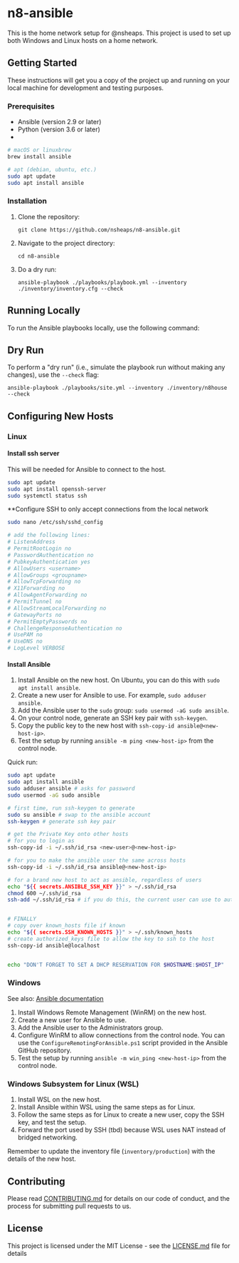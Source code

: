 # n8-ansible

This is the home network setup for @nsheaps. This project is used to set up both Windows and Linux hosts on a home network.

## Getting Started

These instructions will get you a copy of the project up and running on your local machine for development and testing purposes.

### Prerequisites

- Ansible (version 2.9 or later)
- Python (version 3.6 or later)
- 
```bash
# macOS or linuxbrew
brew install ansible

# apt (debian, ubuntu, etc.)
sudo apt update
sudo apt install ansible
```

### Installation

1. Clone the repository:
    ```
    git clone https://github.com/nsheaps/n8-ansible.git
    ```
2. Navigate to the project directory:
    ```
    cd n8-ansible
    ```
3. Do a dry run:
    ```
    ansible-playbook ./playbooks/playbook.yml --inventory ./inventory/inventory.cfg --check
    ```

## Running Locally

To run the Ansible playbooks locally, use the following command:

## Dry Run

To perform a "dry run" (i.e., simulate the playbook run without making any changes), use the `--check` flag:

`ansible-playbook ./playbooks/site.yml --inventory ./inventory/n8house --check`

## Configuring New Hosts

### Linux

#### Install ssh server

This will be needed for Ansible to connect to the host.

```bash
sudo apt update
sudo apt install openssh-server
sudo systemctl status ssh
```

**Configure SSH to only accept connections from the local network

```bash
sudo nano /etc/ssh/sshd_config

# add the following lines:
# ListenAddress
# PermitRootLogin no
# PasswordAuthentication no
# PubkeyAuthentication yes
# AllowUsers <username>
# AllowGroups <groupname>
# AllowTcpForwarding no
# X11Forwarding no
# AllowAgentForwarding no
# PermitTunnel no
# AllowStreamLocalForwarding no
# GatewayPorts no
# PermitEmptyPasswords no
# ChallengeResponseAuthentication no
# UsePAM no
# UseDNS no
# LogLevel VERBOSE


```

#### Install Ansible

1. Install Ansible on the new host. On Ubuntu, you can do this with `sudo apt install ansible`.
2. Create a new user for Ansible to use. For example, `sudo adduser ansible`.
3. Add the Ansible user to the `sudo` group: `sudo usermod -aG sudo ansible`.
4. On your control node, generate an SSH key pair with `ssh-keygen`.
5. Copy the public key to the new host with `ssh-copy-id ansible@<new-host-ip>`.
6. Test the setup by running `ansible -m ping <new-host-ip>` from the control node.

Quick run:

```bash
sudo apt update
sudo apt install ansible
sudo adduser ansible # asks for password
sudo usermod -aG sudo ansible

# first time, run ssh-keygen to generate
sudo su ansible # swap to the ansible account
ssh-keygen # generate ssh key pair

# get the Private Key onto other hosts
# for you to login as
ssh-copy-id -i ~/.ssh/id_rsa <new-user>@<new-host-ip>

# for you to make the ansible user the same across hosts
ssh-copy-id -i ~/.ssh/id_rsa ansible@<new-host-ip>

# for a brand new host to act as ansible, regardless of users
echo "${{ secrets.ANSIBLE_SSH_KEY }}" > ~/.ssh/id_rsa
chmod 600 ~/.ssh/id_rsa
ssh-add ~/.ssh/id_rsa # if you do this, the current user can use to auth as ansible. -d will remove in case you permit different users


# FINALLY
# copy over known_hosts file if known
echo "${{ secrets.SSH_KNOWN_HOSTS }}" > ~/.ssh/known_hosts
# create authorized_keys file to allow the key to ssh to the host
ssh-copy-id ansible@localhost 


echo "DON'T FORGET TO SET A DHCP RESERVATION FOR $HOSTNAME:$HOST_IP"
```

### Windows

See also: [Ansible documentation](https://docs.ansible.com/ansible/latest/user_guide/windows_setup.html)

1. Install Windows Remote Management (WinRM) on the new host.
2. Create a new user for Ansible to use.
3. Add the Ansible user to the Administrators group.
4. Configure WinRM to allow connections from the control node. You can use the `ConfigureRemotingForAnsible.ps1` script provided in the Ansible GitHub repository.
5. Test the setup by running `ansible -m win_ping <new-host-ip>` from the control node.

### Windows Subsystem for Linux (WSL)

1. Install WSL on the new host.
2. Install Ansible within WSL using the same steps as for Linux.
3. Follow the same steps as for Linux to create a new user, copy the SSH key, and test the setup.
4. Forward the port used by SSH (tbd) because WSL uses NAT instead of bridged networking.

Remember to update the inventory file (`inventory/production`) with the details of the new host.

## Contributing

Please read [CONTRIBUTING.md](CONTRIBUTING.md) for details on our code of conduct, and the process for submitting pull requests to us.

## License

This project is licensed under the MIT License - see the [LICENSE.md](LICENSE.md) file for details

